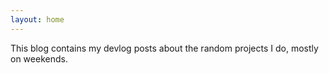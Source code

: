 ```yaml
---
layout: home
---
```

This blog contains my devlog posts about the random projects I do, mostly on weekends.
